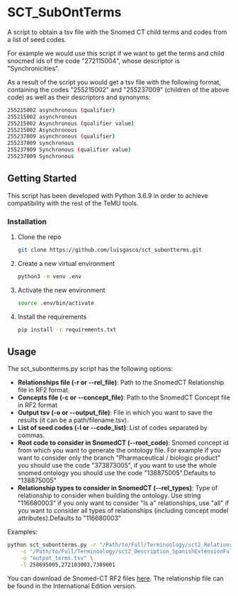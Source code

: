 # SCT_SubOntTerms 
A script to obtain a tsv file with the Snomed CT child terms and codes from a list of seed codes.

For example we would use this script if we want to get the terms and child snocmed ids of the code "272115004", whose descriptor is "Synchronicities". 

As a result of the script you would get a tsv file with the following format, containing the codes "255215002" and "255237009" (children of the above code) as well as their descriptors and synonyms:

```sh
255215002 asynchronous (qualifier)
255215002 asynchronous
255215002 Asynchronous (qualifier value)
255215002 Asynchronous
255237009 asynchronous (qualifier)
255237009 synchronous
255237009 Synchronous (qualifier value)
255237009 Synchronous
```

<!-- GETTING STARTED -->
## Getting Started

This script has been developed with Python 3.6.9 in order to achieve compatibility with the rest of the TeMU tools.

### Installation

1. Clone the repo

   ```sh
   git clone https://github.com/luisgasco/sct_subontterms.git
   ```

2. Create a new virtual environment

   ```sh
   python3 -m venv .env
   ```

3. Activate the new environment

   ```sh
   source .env/bin/activate
   ```

4. Install the requirements

    ```sh
    pip install -r requirements.txt
    ```

## Usage

The sct_subontterms.py script has the following options:

* **Relationships file (-r or --rel_file)**: Path to the SnomedCT Relationship file in RF2 format. 
* **Concepts file (-c or --concept_file)**: Path to the SnomedCT Concept file in RF2 format
* **Output tsv (-o or --output_file)**: File in which you want to save the results (it can be a path/filename.tsv).
* **List of seed codes (-l or --code_list)**: List of codes separated by commas.
* **Root code to consider in SnomedCT (--root_code)**: Snomed concept id from which you want to generate the ontology file. For example if you want to consider only the branch "Pharmaceutical / biologic product" you should use the code "373873005", if you want to use the whole snomed ontology you should use the code "138875005".Defaults to "138875005"
* **Relationship types to consider in SnomedCT (--rel_types)**: Type of relationship to consider when building the ontology. Use string "116680003" if you only want to consider "Is a" relationships, use "all" if you want to consider all types of relationships (including concept model attributes).Defaults to "116680003"

Examples:
```bash
python sct_subontterms.py -r "/Path/to/Full/Terminoology/sct2_Relationship_Full_INT_20210731.txt" \
    -c "/Path/to/Full/Terminoology/sct2_Description_SpanishExtensionFull-es_INT_20210430.txt" \
    -o "output_terms.tsv" \
    -l 258695005,272103003,7389001
```

You can download de Snomed-CT RF2 files [here](https://snomed-ct.sanidad.gob.es/snomed-ct/solicitudLicencia.do). The relationship file can be found in the International Edition version.
